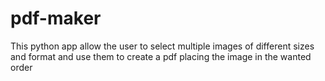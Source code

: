 # pdf-maker
This python app allow the user to select multiple images of different sizes and format and use them to create a pdf placing the image in the wanted order
